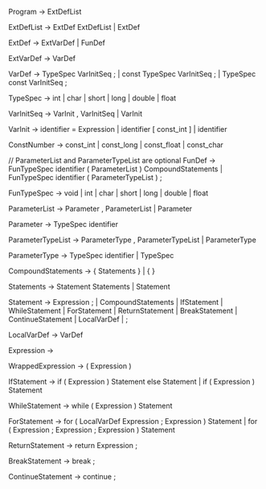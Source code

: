 Program -> ExtDefList

ExtDefList -> ExtDef ExtDefList
            | ExtDef

ExtDef -> ExtVarDef
        | FunDef

ExtVarDef -> VarDef

VarDef -> TypeSpec VarInitSeq ;
        | const TypeSpec VarInitSeq ;
        | TypeSpec const VarInitSeq ;

TypeSpec -> int
          | char
          | short
          | long
          | double
          | float

VarInitSeq -> VarInit , VarInitSeq
            | VarInit

VarInit -> identifier = Expression
         | identifier [ const_int ]
         | identifier

ConstNumber -> const_int
             | const_long
             | const_float
             | const_char

// ParameterList and ParameterTypeList are optional
FunDef -> FunTypeSpec identifier ( ParameterList ) CompoundStatements
        | FunTypeSpec identifier ( ParameterTypeList ) ;

FunTypeSpec -> void
             | int
             | char
             | short
             | long
             | double
             | float

ParameterList -> Parameter , ParameterList
               | Parameter

Parameter -> TypeSpec identifier

ParameterTypeList -> ParameterType , ParameterTypeList
                   | ParameterType

ParameterType -> TypeSpec identifier
               | TypeSpec

CompoundStatements -> { Statements }
                    | { }

Statements -> Statement Statements
            | Statement

Statement -> Expression ;
           | CompoundStatements
           | IfStatement
           | WhileStatement
           | ForStatement
           | ReturnStatement
           | BreakStatement
           | ContinueStatement
           | LocalVarDef
           | ;

LocalVarDef -> VarDef

Expression -> 

WrappedExpression -> ( Expression )

IfStatement -> if ( Expression ) Statement else Statement
             | if ( Expression ) Statement

WhileStatement -> while ( Expression ) Statement

ForStatement -> for ( LocalVarDef Expression ; Expression ) Statement
              | for ( Expression ; Expression ; Expression ) Statement

ReturnStatement -> return Expression ;

BreakStatement -> break ;

ContinueStatement -> continue ;
